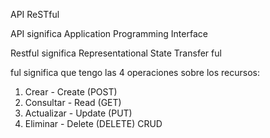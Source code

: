 API ReSTful

API significa Application Programming Interface

Restful significa Representational State Transfer ful

ful significa que tengo las 4 operaciones sobre los recursos:
1) Crear - Create (POST)
2) Consultar - Read (GET)
3) Actualizar - Update (PUT)
4) Eliminar - Delete (DELETE)
CRUD